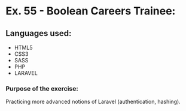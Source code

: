 # Ex. 55 - Boolean Careers Trainee:

## Languages used:

- HTML5
- CSS3
- SASS
- PHP
- LARAVEL

### Purpose of the exercise:

Practicing more advanced notions of Laravel (authentication, hashing).
